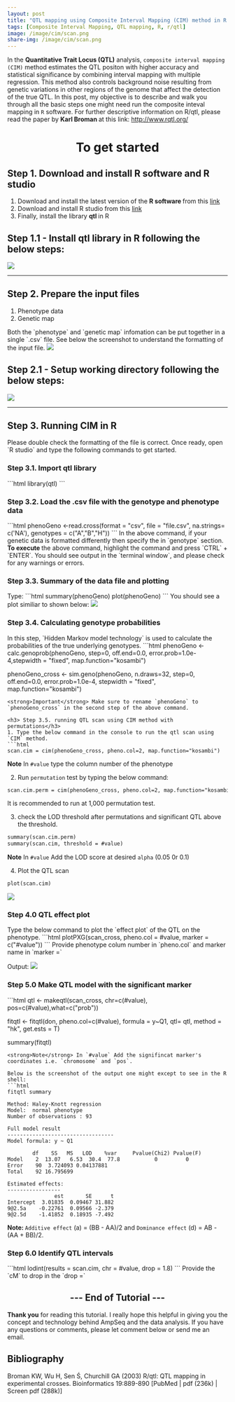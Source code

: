 ```yaml
---
layout: post
title: "QTL mapping using Composite Interval Mapping (CIM) method in R software"
tags: [Composite Interval Mapping, QTL mapping, R, r/qtl]
image: /image/cim/scan.png
share-img: /image/cim/scan.png
---
```


In the __Quantitative Trait Locus (QTL)__ analysis, `composite interval mapping (CIM)` method  estimates the QTL positon with higher accuracy and statistical significance by combining interval mapping with multiple regression. This method also controls background noise resulting from genetic variations in other regions of the genome that affect the detection of the true QTL. In this post, my objective is to describe and walk you through all the basic steps one might need run the composite inteval mapping in `R` software. For further descriptive information on R/qtl, please read the paper by <strong> Karl Broman </strong> at this link: http://www.rqtl.org/

<center> <h1> To get started</h1> </center>

<h2> Step 1. Download and install R software and R studio </h2>

<ol>
  <li> Download and install the latest version of the <strong> R software </strong> from this
    <a href="https://cran.r-project.org/mirrors.html"> link </a> </li>
  <li> Download and install R studio from this <a href="https://www.rstudio.com/products/rstudio/download">link</a></li>
  <li> Finally, install the library <strong> qtl </strong> in R </li>
</ol>

<h2> Step 1.1 - Install qtl library in R following the below steps: </h2>
<img src="/image/cim/installlibrary.gif">
<hr>

<h2> Step 2. Prepare the input files </h2>

<ol>
  <li> Phenotype data </li>
  <li> Genetic map</li>
</ol>
Both the `phenotype` and `genetic map` infomation can be put together in a single `.csv` file. 
See below the screenshot to understand the formatting of the input file.
<img src="/image/cim/file.png">

<h2> Step 2.1 - Setup working directory following the below steps: </h2>
<img src="/image/cim/setupdir.gif">
<hr>

<h2> Step 3. Running CIM in R </h2>
Please double check the formatting of the file is correct. Once ready, open `R studio` and type the following commands to get started. 

<h3> Step 3.1. Import <strong>qtl</strong> library </h3>
```html
library(qtl)
```

<h3> Step 3.2. Load the .csv file with the genotype and phenotype data </h3>
```html
phenoGeno <-read.cross(format = "csv", file = "file.csv",  
                 na.strings= c('NA'), genotypes = c("A","B","H"))
```
In the above command, if your genetic data is formatted differently then specify the in `genotype` section. <strong> To execute </strong> the above command, highlight the command and press `CTRL` + `ENTER`. You should see output in the `terminal window`, and please check for any warnings or errors. 

<h3> Step 3.3. Summary of the data file and plotting </h3>
Type:
```html
summary(phenoGeno)
plot(phenoGeno)
```
You should see a plot similiar to shown below:
<img src="/image/cim/summaryplot.png">

<h3> Step 3.4. Calculating genotype probabilities </h3>
In this step, `Hidden Markov model technology` is used to calculate the probabilities of the true underlying genotypes. 
```html
phenoGeno <- calc.genoprob(phenoGeno, step=0, off.end=0.0, error.prob=1.0e-4,stepwidth = "fixed", map.function="kosambi")

phenoGeno_cross <- sim.geno(phenoGeno,  n.draws=32, step=0, off.end=0.0, error.prob=1.0e-4, stepwidth = "fixed", map.function="kosambi")
```
<strong>Important</strong> Make sure to rename `phenoGeno` to `phenoGeno_cross` in the second step of the above command.

<h3> Step 3.5. running QTL scan using CIM method with permutations</h3>
1. Type the below command in the console to run the qtl scan using `CIM` method.
```html
scan.cim = cim(phenoGeno_cross, pheno.col=2, map.function="kosambi")
```
<strong>Note</strong> In `#value` type the column number of the phenotype

2. Run `permutation` test by typing the below command:
```html
scan.cim.perm = cim(phenoGeno_cross, pheno.col=2, map.function="kosambi", n.perm=1000)
```
It is recommended to run at 1,000 permutation test.

3. check the LOD threshold after permutations and significant QTL above the threshold.
```html
summary(scan.cim.perm)
summary(scan.cim, threshold = #value)
```
<strong>Note</strong> In `#value` Add the LOD score at desired `alpha` (0.05 0r 0.1) 

4. Plot the QTL scan
```html
plot(scan.cim)
```
<img src="/image/cim/scan2.png" >

<h3> Step 4.0 QTL effect plot</h3>
Type the below command to plot the `effect plot` of the QTL on the phenotype.
```html
plotPXG(scan_cross, pheno.col = #value, marker = c("#value"))
```
Provide phenotype colum number in `pheno.col` and marker name in `marker =`

Output:
<img src="/image/cim/effect.png">

<h3> Step 5.0 Make QTL model with the significant marker</h3>
```html
qtl <- makeqtl(scan_cross, chr=c(#value), pos=c(#value),what=c("prob")) 
       
fitqtl <- fitqtl(don, pheno.col=c(#value), formula = y~Q1, qtl= qtl, method = "hk", get.ests = T)

summary(fitqtl)
```
<strong>Note</strong> In `#value` Add the signifincat marker's coordinates i.e. `chromosome` and `pos`.

Below is the screenshot of the output one might except to see in the R shell:
```html
fitqtl summary

Method: Haley-Knott regression 
Model:  normal phenotype
Number of observations : 93 

Full model result
----------------------------------  
Model formula: y ~ Q1 

      	df    SS   MS   LOD    %var 	Pvalue(Chi2) Pvalue(F)
Model 	 2  13.07	6.53  30.4  77.8           0         0
Error	 90  3.724093 0.04137881                                        
Total	 92 16.795699 

Estimated effects:
-----------------
               est       SE      t
Intercept  3.01835  0.09467 31.882
9@2.5a    -0.22761  0.09566 -2.379
9@2.5d    -1.41852  0.18935 -7.492

```
<strong>Note: </strong>`Additive effect` (a) = (BB - AA)/2 and `Dominance effect` (d) = AB - (AA + BB)/2.

<h3> Step 6.0 Identify QTL intervals</h3>
```html
lodint(results = scan.cim, chr = #value, drop = 1.8)
```
Provide the `cM` to drop in the `drop =`

<center><h2> --- End of Tutorial --- </h2> </center> 

__Thank you__ for reading this tutorial. I really hope this helpful in giving you the concept and technology behind AmpSeq and the data analysis. If you have any questions or comments, please let comment below or send me an email.

##  Bibliography
Broman KW, Wu H, Sen Ś, Churchill GA (2003) R/qtl: QTL mapping in experimental crosses. Bioinformatics 19:889-890 
[PubMed | pdf (236k) | Screen pdf (288k)]


<!-- Global site tag (gtag.js) - Google Analytics -->
<script async src="https://www.googletagmanager.com/gtag/js?id=UA-123359651-1"></script>
<script>
  window.dataLayer = window.dataLayer || [];
  function gtag(){dataLayer.push(arguments);}
  gtag('js', new Date());
  gtag('config', 'UA-123359651-1');
</script>

<script async src="//pagead2.googlesyndication.com/pagead/js/adsbygoogle.js"></script>
<script>
  (adsbygoogle = window.adsbygoogle || []).push({
    google_ad_client: "ca-pub-5126027065024936",
    enable_page_level_ads: true
  });
</script>
